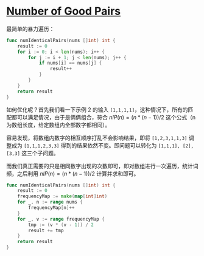 # [Number of Good Pairs](https://leetcode.com/problems/number-of-good-pairs/description/)

最简单的暴力遍历：

```go
func numIdenticalPairs(nums []int) int {
	result := 0
	for i := 0; i < len(nums); i++ {
		for j := i + 1; j < len(nums); j++ {
			if nums[i] == nums[j] {
				result++
			}
		}
	}
	return result
}
```

如何优化呢？首先我们看一下示例 2 的输入 `[1,1,1,1]`，这种情况下，所有的匹配都可以满足情况，由于是俩俩组合，符合 $nIP(n)=(n*(n-1))/2$ 这个公式（n 为数组长度，给定数组内全部数字都相同）。

容易发现，将数组内数字的相互顺序打乱不会影响结果，即将 `[1,2,3,1,1,3]` 调整成为 `[1,1,1,2,3,3]` 得到的结果依然不变。即问题可以转化为 `[1,1,1], [2], [3,3]` 这三个子问题。

而我们真正需要的只是相同数字出现的次数即可，即对数组进行一次遍历，统计词频，之后利用 $nIP(n)=(n*(n-1))/2$ 计算并求和即可。

```go
func numIdenticalPairs(nums []int) int {
	result := 0
	frequencyMap := make(map[int]int)
	for _, n := range nums {
		frequencyMap[n]++
	}
	for _, v := range frequencyMap {
		tmp := (v * (v - 1)) / 2
		result += tmp
	}
	return result
}
```
